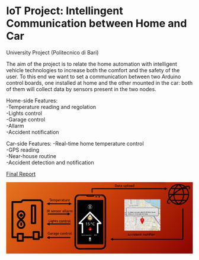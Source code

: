 # IoT Project: Intellingent Communication between Home and Car
University Project (Politecnico di Bari)  
  
The aim of the project is to relate the home automation with intelligent vehicle technologies to increase both the comfort and the safety of the user. To this end we want to set a communication  between two Arduino control boards, one installed at home and the other mounted in the car: both of them will collect data by sensors present in the two nodes.

Home-side Features:  
-Temperature reading and regolation    
-Lights control    
-Garage control   
-Allarm   
-Accident notification     

Car-side Features:
-Real-time home temperature control    
-GPS reading  
-Near-house routine  
-Accident detection and notification   

<a href="FINAL_REPORT.pdf" target="_blank">Final Report</a>

![alt text](https://github.com/domebevi/IoT-Project.Intellingent-communication-between-home-and-car/blob/main/image.png?raw=true)

